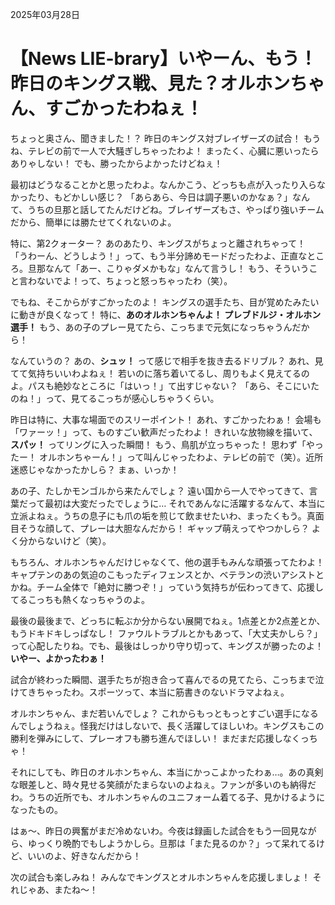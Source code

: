 2025年03月28日

# 【News LIE-brary】いやーん、もう！昨日のキングス戦、見た？オルホンちゃん、すごかったわねぇ！

ちょっと奥さん、聞きました！？ 昨日のキングス対ブレイザーズの試合！ もうね、テレビの前で一人で大騒ぎしちゃったわよ！ まったく、心臓に悪いったらありゃしない！ でも、勝ったからよかったけどねぇ！

最初はどうなることかと思ったわよ。なんかこう、どっちも点が入ったり入らなかったり、もどかしい感じ？ 「あらあら、今日は調子悪いのかなぁ？」なんて、うちの旦那と話してたんだけどね。ブレイザーズもさ、やっぱり強いチームだから、簡単には勝たせてくれないのよ。

特に、第2クォーター？ あのあたり、キングスがちょっと離されちゃって！ 「うわーん、どうしよう！」って、もう半分諦めモードだったわよ、正直なところ。旦那なんて「あー、こりゃダメかもな」なんて言うし！ もう、そういうこと言わないでよ！って、ちょっと怒っちゃったわ（笑）。

でもね、そこからがすごかったのよ！ キングスの選手たち、目が覚めたみたいに動きが良くなって！ 特に、**あのオルホンちゃんよ！ プレブドルジ・オルホン選手！** もう、あの子のプレー見てたら、こっちまで元気になっちゃうんだから！

なんていうの？ あの、**シュッ！** って感じで相手を抜き去るドリブル？ あれ、見てて気持ちいいわよねぇ！ 若いのに落ち着いてるし、周りもよく見えてるのよ。パスも絶妙なところに「はいっ！」て出すじゃない？ 「あら、そこにいたのね！」って、見てるこっちが感心しちゃうくらい。

昨日は特に、大事な場面でのスリーポイント！ あれ、すごかったわぁ！ 会場も「ワァーッ！」って、ものすごい歓声だったわよ！ きれいな放物線を描いて、**スパッ！** ってリングに入った瞬間！ もう、鳥肌が立っちゃった！ 思わず「やったー！ オルホンちゃーん！」って叫んじゃったわよ、テレビの前で（笑）。近所迷惑じゃなかったかしら？ まぁ、いっか！

あの子、たしかモンゴルから来たんでしょ？ 遠い国から一人でやってきて、言葉だって最初は大変だったでしょうに… それであんなに活躍するなんて、本当に立派よねぇ。うちの息子にも爪の垢を煎じて飲ませたいわ、まったくもう。真面目そうな顔して、プレーは大胆なんだから！ ギャップ萌えってやつかしら？ よく分からないけど（笑）。

もちろん、オルホンちゃんだけじゃなくて、他の選手もみんな頑張ってたわよ！ キャプテンのあの気迫のこもったディフェンスとか、ベテランの渋いアシストとかね。チーム全体で「絶対に勝つぞ！」っていう気持ちが伝わってきて、応援してるこっちも熱くなっちゃうのよ。

最後の最後まで、どっちに転ぶか分からない展開でねぇ。1点差とか2点差とか、もうドキドキしっぱなし！ ファウルトラブルとかもあって、「大丈夫かしら？」って心配したりね。でも、最後はしっかり守り切って、キングスが勝ったのよ！ **いやー、よかったわぁ！**

試合が終わった瞬間、選手たちが抱き合って喜んでるの見てたら、こっちまで泣けてきちゃったわ。スポーツって、本当に筋書きのないドラマよねぇ。

オルホンちゃん、まだ若いんでしょ？ これからもっともっとすごい選手になるんでしょうねぇ。怪我だけはしないで、長く活躍してほしいわ。キングスもこの勝利を弾みにして、プレーオフも勝ち進んでほしい！ まだまだ応援しなくっちゃ！

それにしても、昨日のオルホンちゃん、本当にかっこよかったわぁ…。あの真剣な眼差しと、時々見せる笑顔がたまらないのよねぇ。ファンが多いのも納得だわ。うちの近所でも、オルホンちゃんのユニフォーム着てる子、見かけるようになったもの。

はぁ～、昨日の興奮がまだ冷めないわ。今夜は録画した試合をもう一回見ながら、ゆっくり晩酌でもしようかしら。旦那は「また見るのか？」って呆れてるけど、いいのよ、好きなんだから！

次の試合も楽しみね！ みんなでキングスとオルホンちゃんを応援しましょ！ それじゃあ、またね～！